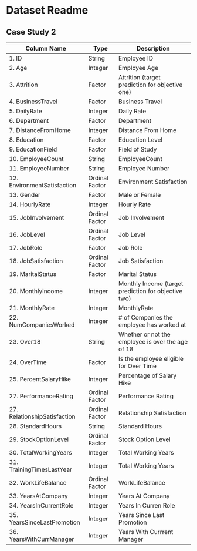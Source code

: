 # Dataset Readme

## Case Study 2

  Column Name                 |Type              |Description
  ----------------------------|------------------|---------------------------------------------------------------
  1.  ID                      |String            |Employee ID
  2.  Age                     |Integer           |Employee Age
  3.  Attrition               |Factor            |Attrition (target prediction for objective one)
  4.  BusinessTravel          |Factor            |Business Travel
  5.  DailyRate               |Integer           |Daily Rate
  6.  Department              |Factor            |Department
  7.  DistanceFromHome        |Integer           |Distance From Home
  8.  Education               |Factor            |Education Level
  9.  EducationField          |Factor            |Field of Study
  10.  EmployeeCount          |String            |EmployeeCount
  11. EmployeeNumber          |String            |Employee Number
  12. EnvironmentSatisfaction |Ordinal Factor    |Environment Satisfaction
  13. Gender                  |Factor            |Male or Female
  14. HourlyRate              |Integer           |Hourly Rate
  15. JobInvolvement          |Ordinal Factor    |Job Involvement
  16. JobLevel                |Ordinal Factor    |Job Level
  17. JobRole                 |Factor            |Job Role
  18. JobSatisfaction         |Ordinal Factor    |Job Satisfaction
  19. MaritalStatus           |Factor            |Marital Status
  20. MonthlyIncome           |Integer           |Monthly Income (target prediction for objective two)
  21. MonthlyRate             |Integer           |MonthlyRate
  22. NumCompaniesWorked      |Integer           |# of Companies the employee has worked at
  23. Over18                  |String            |Whether or not the employee is over the age of 18
  24. OverTime                |Factor            |Is the employee eligible for Over Time
  25. PercentSalaryHike       |Integer           |Percentage of Salary Hike
  27. PerformanceRating       |Ordinal Factor    |Performance Rating
  27. RelationshipSatisfaction|Ordinal Factor    |Relationship Satisfaction
  28. StandardHours           |String            |Standard Hours
  29. StockOptionLevel        |Ordinal Factor    |Stock Option Level
  30. TotalWorkingYears       |Integer           |Total Working Years
  31. TrainingTimesLastYear   |Integer           |Total Working Years
  32. WorkLifeBalance         |Ordinal Factor    |WorkLifeBalance
  33. YearsAtCompany          |Integer           |Years At Company
  34. YearsInCurrentRole      |Integer           |Years In Curren Role
  35. YearsSinceLastPromotion |Integer           |Years Since Last Promotion
  36. YearsWithCurrManager    |Integer           |Years With Currrent Manager 